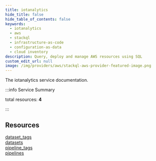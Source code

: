 ```yaml
---
title: iotanalytics
hide_title: false
hide_table_of_contents: false
keywords:
  - iotanalytics
  - aws
  - stackql
  - infrastructure-as-code
  - configuration-as-data
  - cloud inventory
description: Query, deploy and manage AWS resources using SQL
custom_edit_url: null
image: /img/providers/aws/stackql-aws-provider-featured-image.png
---
```


The iotanalytics service documentation.

:::info Service Summary

<div class="row">
<div class="providerDocColumn">
<span>total resources:&nbsp;<b>4</b></span><br />
</div>
</div>

:::

## Resources
<div class="row">
<div class="providerDocColumn">
<a href="/providers/aws/iotanalytics/dataset_tags/">dataset_tags</a><br />
<a href="/providers/aws/iotanalytics/datasets/">datasets</a>
</div>
<div class="providerDocColumn">
<a href="/providers/aws/iotanalytics/pipeline_tags/">pipeline_tags</a><br />
<a href="/providers/aws/iotanalytics/pipelines/">pipelines</a>
</div>
</div>